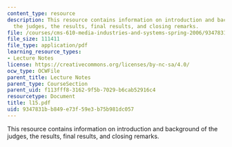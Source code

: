 ```yaml
---
content_type: resource
description: This resource contains information on introduction and background of
  the judges, the results, final results, and closing remarks.
file: /courses/cms-610-media-industries-and-systems-spring-2006/9347831bb849e73f59e3b75b981dc057_l15.pdf
file_size: 111411
file_type: application/pdf
learning_resource_types:
- Lecture Notes
license: https://creativecommons.org/licenses/by-nc-sa/4.0/
ocw_type: OCWFile
parent_title: Lecture Notes
parent_type: CourseSection
parent_uid: f113fff8-3162-9f5b-7029-b6cab52916c4
resourcetype: Document
title: l15.pdf
uid: 9347831b-b849-e73f-59e3-b75b981dc057
---
```

This resource contains information on introduction and background of the judges, the results, final results, and closing remarks.